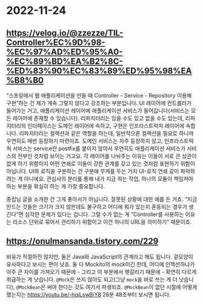# 2022-11-24

## <https://velog.io/@zzezze/TIL-Controller%EC%9D%98-%EC%97%AD%ED%95%A0-%EC%89%BD%EA%B2%8C-%ED%83%90%EC%83%89%ED%95%98%EA%B8%B0>

“스프링에서 웹 애플리케이션을 만들 때
Controller - Service - Repository 이용해 구현”하는 건
제가 계속 그렇지 않다고 강조하는 부분입니다.
UI 레이어에 컨트롤러가 들어가는 거고,
애플리케이션 레이어에 애플리케이션 서비스가
들어갑니다(서비스는 모든 레이어에 존재할 수 있습니다).
리파지터리는 있을 수도 있고 없을 수도 있는데,
리파지터리의 인터페이스는 도메인 레이어에 속하고,
구현은 인프라스트럭처 레이어에 속합니다.
리파지터리는 컬렉션과 같은 역할을 하는데,
일반적으론 컬렉션을 필요로 하니까 우연히도 매번 등장하기 마련이죠.
도메인 서비스는 자주 등장하지 않고,
인프라스트럭처 서비스는 service란 postfix를 붙이지 않아서
우연히도 애플리케이션 서비스가 서비스의 전부인 것처럼 보이는 거고요.
각 레이어를 나눠주는 이유는 이들이 서로 큰 상관이 없게 하기 위함이지
어떤 연쇄로 이들이 강한 관계를 갖고 있는 것처럼 표현하기 위험이 아닙니다.
UI와 로직을 구분하는 건 구분에 무게를 두는 거지
UI-로직 연쇄 같이 파악하려는 게 아니에요.
관심사의 분리를 통해 내가 지금 하는 작업,
하나의 모듈이 책임져야 하는 부분을 확실히 하는 게 가장 중요합니다.

종립님 글을 소개한 건 그게 좋아서가 아닙니다.
잘못된 상황에 대한 예를 든 거죠.
“지금 만드는 것들은 크기가 크지 않은데도 불구하고
어디에 뭐가 있는지 혼동되는 경우가 생긴다”면
심각한 문제가 있다는 겁니다.
그럴 수가 없는 게 “Controller를 사용하는 이유는
리소스 단위로 묶어서 관리하기 위함이고
이건 하나의 URL을 의미하기” 때문이죠.

## <https://onulmansanda.tistory.com/229>

비유가 적절하진 않지만, 둘은 Java와 JavaScript의 관계라고 해도 됩니다.
겉모양이 유사하다고 보시는 편이 낫죠.
둘 다 Mockito의 mock이긴 한데,
어디에 인젝션하냐가 아주 큰 차이를 가져오기 때문에 -
그리고 이 부분에서 헷갈리기 때문에 - 확연히 다르게 취급하는 게 낫습니다.
`@Mock`은 쓰지 않아도 되고(그냥 `mock`을 바로 쓰는 게 더 낫습니다),
`@MockBean`은 써야 한다는 것도 여기서 파생되죠.
`@MockBean`이 없던 시절에 어떻게 했는지는
<https://youtu.be/-hqiLswBiY8> 28분 48초부터 보시면 됩니다.
